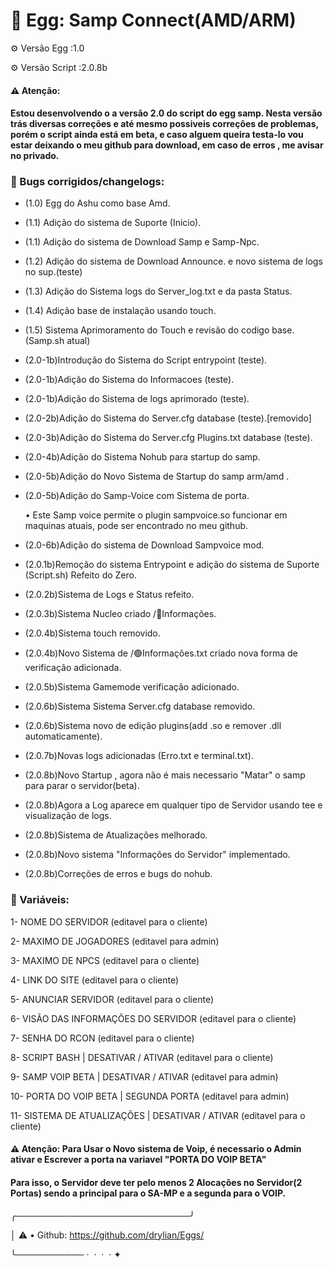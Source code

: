 # 🥚 Egg:  Samp Connect(AMD/ARM)

⚙️ Versão Egg :1.0

⚙️ Versão Script :2.0.8b

#### ⚠️ Atenção: 
#### Estou desenvolvendo o a versão 2.0 do script do egg samp. Nesta versão trás diversas correções e até mesmo possiveis correções de problemas, porém o script ainda está em beta, e caso alguem queira testa-lo vou estar deixando o meu github para download, em caso de erros , me avisar no privado.

### 🐛 Bugs corrigidos/changelogs:

- (1.0) Egg do Ashu como base Amd.

- (1.1) Adição do sistema de Suporte (Inicio).

- (1.1) Adição do sistema de Download Samp e  Samp-Npc.

- (1.2) Adição do sistema de Download Announce. e novo sistema de logs no sup.(teste)

- (1.3) Adição do Sistema logs do Server_log.txt e da pasta Status.

- (1.4) Adição base de instalação usando touch.

- (1.5) Sistema Aprimoramento do Touch e revisão do codigo base.(Samp.sh atual)

- (2.0-1b)Introdução do Sistema do Script entrypoint (teste).

- (2.0-1b)Adição do Sistema do Informacoes (teste).

- (2.0-1b)Adição do Sistema de logs aprimorado (teste).

- (2.0-2b)Adição do Sistema do Server.cfg database (teste).[removido]

- (2.0-3b)Adição do Sistema do Server.cfg Plugins.txt database (teste).

- (2.0-4b)Adição do Sistema Nohub para startup do samp.

- (2.0-5b)Adição do Novo Sistema de Startup do samp arm/amd .

- (2.0-5b)Adição do Samp-Voice com Sistema de porta.

    • Este Samp voice permite o plugin sampvoice.so funcionar em maquinas atuais, pode ser encontrado no meu github.
    
- (2.0-6b)Adição do sistema de Download Sampvoice mod.

- (2.0.1b)Remoção do sistema Entrypoint e adição do sistema de Suporte (Script.sh) Refeito do Zero.

- (2.0.2b)Sistema de Logs e Status refeito.

- (2.0.3b)Sistema Nucleo criado /📂Informações.

- (2.0.4b)Sistema touch removido.

- (2.0.4b)Novo Sistema de /🟢Informações.txt criado nova forma de verificação adicionada.

- (2.0.5b)Sistema Gamemode verificação adicionado.

- (2.0.6b)Sistema Sistema Server.cfg database removido.

- (2.0.6b)Sistema novo de edição plugins(add .so e remover .dll automaticamente). 

- (2.0.7b)Novas logs adicionadas (Erro.txt e terminal.txt).

- (2.0.8b)Novo Startup , agora não é mais necessario "Matar" o samp para parar o servidor(beta).

- (2.0.8b)Agora a Log aparece em qualquer tipo de Servidor usando tee e visualização de logs.

- (2.0.8b)Sistema de Atualizações melhorado.

- (2.0.8b)Novo sistema "Informações do Servidor" implementado.

- (2.0.8b)Correções de erros e bugs do nohub.

### 📝 Variáveis:

1- NOME DO SERVIDOR (editavel para o cliente)

2- MAXIMO DE JOGADORES (editavel para admin)

3- MAXIMO DE NPCS (editavel para o cliente)

4- LINK DO SITE (editavel para o cliente)

5- ANUNCIAR SERVIDOR (editavel para o cliente)

6- VISÃO DAS INFORMAÇÕES DO SERVIDOR (editavel para o cliente)

7- SENHA DO RCON (editavel para o cliente)

8- SCRIPT BASH | DESATIVAR / ATIVAR (editavel para o cliente)

9- SAMP VOIP BETA | DESATIVAR / ATIVAR (editavel para admin)

10- PORTA DO VOIP BETA | SEGUNDA PORTA (editavel para admin)

11- SISTEMA DE ATUALIZAÇÕES | DESATIVAR / ATIVAR (editavel para o cliente)

#### ⚠️ Atenção: Para Usar o Novo sistema de Voip, é necessario o Admin ativar e Escrever a porta na variavel  "PORTA DO VOIP BETA" 
#### Para isso, o Servidor deve ter pelo menos 2 Alocações no Servidor(2 Portas) sendo a principal para o SA-MP e a segunda para o VOIP.

╭────────────────────────────╯

│ ⚠️ • Github:        https://github.com/drylian/Eggs/

╰─────────── ·﻿ ﻿ ﻿· ﻿ ·﻿ ﻿ ﻿· ﻿✦

